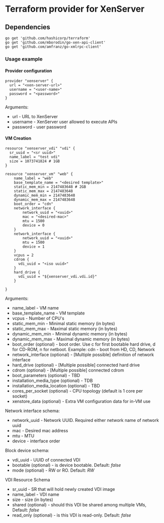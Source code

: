# Terraform provider for XenServer

## Dependencies

    go get 'github.com/hashicorp/terraform'
    go get 'github.com/mborodin/go-xen-api-client'
    go get 'github.com/amfranz/go-xmlrpc-client'

### Usage example

#### Provider configuration
```
provider "xenserver" {
  url = "<xen-server-url>"
  username = "<user-name>"
  password = "<password>"
}
```
Arguments:
 * url - URL to XenServer
 * username - XenServer user allowed to execute APIs
 * password - user password

#### VM Creation
```
resource "xenserver_vdi" "vdi" {
  sr_uuid = "<sr uuid>"
  name_label = "test vdi"
  size = 1073741824 # 1GB
}

resource "xenserver_vm" "web" {
    name_label = "web"
    base_template_name = "<desired template>"
    static_mem_min = 2147483648 # 2GB
    static_mem_max = 2147483648
    dynamic_mem_min = 2147483648
    dynamic_mem_max = 2147483648
    boot_order = "cdn"
    network_interface {
        network_uuid = "<uuid>"
        mac = "<desired-mac>"
        mtu = 1500
        device = 0
    }
    network_interface {
        network_uuid = "<uuid>"
        mtu = 1500
        device = 1
    }
    vcpus = 2
    cdrom {
      vdi_uuid = "<iso uuid>"
    }
    hard_drive {
      vdi_uuid = "${xenserver_vdi.vdi.id}"
    }

}
```
Arguments:
  * name_label - VM name
  * base_template_name - VM template
  * vcpus - Number of CPU's
  * static_mem_min - Minimal static memory (in bytes)
  * static_mem_max - Maximal static memory (in bytes)
  * dynamic_mem_min - Minimal dynamic memory (in bytes)
  * dynamic_mem_max - Maximal dynamic memory (in bytes)
  * boot_order (optional) - boot order. Use c for first bootable hard drive, d for CD-ROM, n for netboot. Example: cdn - boot from HD, CD, Network
  * network_interface (optional) - [Multiple possible] definition of network interface
  * hard_drive (optional) - [Multiple possible] connected hard drive
  * cdrom (optional) - [Multiple possible] connected cdrom
  * boot_parameters (optional) - TBD
  * installation_media_type (optional) - TDB
  * installation_media_location (optional) - TBD
  * cores_per_socket (optional) - CPU topology (default is 1 core per socket)
  * xenstore_data (optional) - Extra VM configuration data for in-VM use

Network interface schema:
  * network_uuid - Network UUID. Required either network name of network uuid
  * mac - Desired mac address
  * mtu - MTU
  * device - interface order

Block device schema:
  * vdi_uuid - UUID of connected VDI
  * bootable (optional) - is device bootable. Default: *false*
  * mode (optional) - RW or RO. Default: *RW*

VDI Resource Schema
  * sr_uuid - SR that will hold newly created VDI image
  * name_label - VDI name
  * size - size (in bytes)
  * shared (optional) - should this VDI be shared among multiple VMs, Default: *false*
  * read_only (optional) - is this VDI is read-only. Default: *false*
